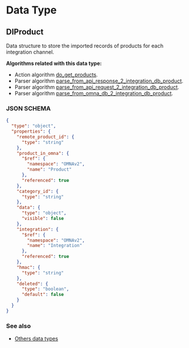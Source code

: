 # Data Type

## DIProduct

Data structure to store the imported records of products for each integration channel.

**Algorithms related with this data type:**

* Action algorithm [do_get_products](../action-algorithms/do_get_products.md).
* Parser algorithm [parse_from_api_response_2_integration_db_product](../parser-algorithms/parse_from_api_response_2_integration_db_product.md).
* Parser algorithm [parse_from_api_request_2_integration_db_product](../parser-algorithms/parse_from_api_request_2_integration_db_product.md).
* Parser algorithm [parse_from_omna_db_2_integration_db_product](../parser-algorithms/parse_from_omna_db_2_integration_db_product.md).

    
### JSON SCHEMA
```json
{
  "type": "object",
  "properties": {
    "remote_product_id": {
      "type": "string"
    },
    "product_in_omna": {
      "$ref": {
        "namespace": "OMNAv2",
        "name": "Product"
      },
      "referenced": true
    },
    "category_id": {
      "type": "string"
    },
    "data": {
      "type": "object",
      "visible": false
    },
    "integration": {
      "$ref": {
        "namespace": "OMNAv2",
        "name": "Integration"
      },
      "referenced": true
    },
    "hmac": {
      "type": "string"
    },
    "deleted": {
      "type": "boolean",
      "default": false
    }
  }
}
```

### See also
* [Others data types](overview?id=DIProduct)